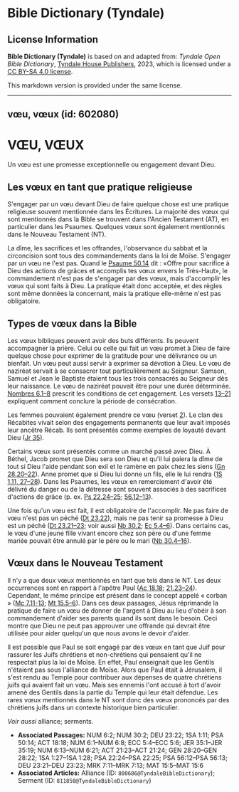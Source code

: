 # Bible Dictionary (Tyndale)

## License Information

**Bible Dictionary (Tyndale)** is based on and adapted from: _Tyndale Open Bible Dictionary_, [Tyndale House Publishers](https://tyndaleopenresources.com/), 2023, which is licensed under a [CC BY-SA 4.0 license](https://creativecommons.org/licenses/by-sa/4.0/legalcode.en).

This markdown version is provided under the same license.



--------------------------------

## vœu, vœux (id: 602080)

VŒU, VŒUX
=========

Un vœu est une promesse exceptionnelle ou engagement devant Dieu.

Les vœux en tant que pratique religieuse
----------------------------------------

S'engager par un vœu devant Dieu de faire quelque chose est une pratique religieuse souvent mentionnée dans les Écritures. La majorité des vœux qui sont mentionnés dans la Bible se trouvent dans l'Ancien Testament (AT), en particulier dans les Psaumes. Quelques vœux sont également mentionnés dans le Nouveau Testament (NT).

La dîme, les sacrifices et les offrandes, l'observance du sabbat et la circoncision sont tous des commandements dans la loi de Moïse. S'engager par un vœu ne l'est pas. Quand le [Psaume 50\.14](https://ref.ly/Ps50:14) dit : «Offre pour sacrifice à Dieu des actions de grâces et accomplis tes vœux envers le Très\-Haut», le commandement n'est pas de s'engager par des vœux, mais d'accomplir les vœux qui sont faits à Dieu. La pratique était donc acceptée, et des règles sont même données la concernant, mais la pratique elle\-même n'est pas obligatoire.

Types de vœux dans la Bible
---------------------------

Les vœux bibliques peuvent avoir des buts différents. Ils peuvent accompagner la prière. Celui ou celle qui fait un vœu promet à Dieu de faire quelque chose pour exprimer de la gratitude pour une délivrance ou un bienfait. Un vœu peut aussi servir à exprimer sa dévotion à Dieu. Le vœu de naziréat servait à se consacrer tout particulièrement au Seigneur. Samson, Samuel et Jean le Baptiste étaient tous les trois consacrés au Seigneur dès leur naissance. Le vœu de naziréat pouvait être pour une durée déterminée. [Nombres 6\.1–8](https://ref.ly/Num6:1-Num6:8) prescrit les conditions de cet engagement. Les versets [13–21](https://ref.ly/Num6:13-Num6:21) expliquent comment conclure la période de consécration. 

Les femmes pouvaient également prendre ce vœu (verset [2](https://ref.ly/Num6:2)). Le clan des Récabites vivait selon des engagements permanents que leur avait imposés leur ancêtre Récab. Ils sont présentés comme exemples de loyauté devant Dieu ([Jr 35](https://ref.ly/Jer35:1-Jer35:19)).

Certains vœux sont présentés comme un marché passé avec Dieu. À Béthel, Jacob promet que Dieu sera son Dieu et qu'il lui paiera la dîme de tout si Dieu l'aide pendant son exil et le ramène en paix chez les siens ([Gn 28\.20](https://ref.ly/Gen28:20-Gen28:22)[–](https://ref.ly/Num6:13-Num6:21)[22](https://ref.ly/Gen28:20-Gen28:22)). Anne promet que si Dieu lui donne un fils, elle le lui rendra ([1S 1\.11, 27](https://ref.ly/1Sam1:11,1Sam1:27-1Sam1:28)[–](https://ref.ly/Num6:13-Num6:21)[28](https://ref.ly/1Sam1:11,1Sam1:27-1Sam1:28)). Dans les Psaumes, les vœux en remerciement d'avoir été délivré du danger ou de la détresse sont souvent associés à des sacrifices d'actions de grâce (p. ex. [Ps 22\.24](https://ref.ly/Ps22:24-Ps22:25)[–](https://ref.ly/Num6:13-Num6:21)[25](https://ref.ly/Ps22:24-Ps22:25); [56\.12](https://ref.ly/Ps56:12-Ps56:13)[–](https://ref.ly/Num6:13-Num6:21)[13](https://ref.ly/Ps56:12-Ps56:13)).

Une fois qu'un vœu est fait, il est obligatoire de l'accomplir. Ne pas faire de vœu n'est pas un péché ([Dt 23\.22](https://ref.ly/Deut23:22)), mais ne pas tenir sa promesse à Dieu est un péché ([Dt 23\.21](https://ref.ly/Deut23:21-Deut23:23)[–](https://ref.ly/Num6:13-Num6:21)[23](https://ref.ly/Deut23:21-Deut23:23); voir aussi [Nb 30\.2](https://ref.ly/Num30:2); [Ec 5\.4](https://ref.ly/Eccl5:4-Eccl5:6)[–](https://ref.ly/Num6:13-Num6:21)[6](https://ref.ly/Eccl5:4-Eccl5:6)). Dans certains cas, le vœu d'une jeune fille vivant encore chez son père ou d'une femme mariée pouvait être annulé par le père ou le mari ([Nb 30\.4–16](https://ref.ly/Num30:1-Num30:16)). 

Vœux dans le Nouveau Testament
------------------------------

Il n'y a que deux vœux mentionnés en tant que tels dans le NT. Les deux occurrences sont en rapport à l'apôtre Paul ([Ac 18\.18](https://ref.ly/Acts18:18); [21\.23](https://ref.ly/Acts21:23-Acts21:24)[–](https://ref.ly/Num6:13-Num6:21)[24](https://ref.ly/Acts21:23-Acts21:24)). Cependant, le même principe est présent dans le concept appelé « corban » ([Mc 7\.11](https://ref.ly/Mark7:11-Mark7:13)[\-](https://ref.ly/Num6:13-Num6:21)[13](https://ref.ly/Mark7:11-Mark7:13); [Mt 15\.5](https://ref.ly/Matt15:5-Matt15:6)[–](https://ref.ly/Num6:13-Num6:21)[6](https://ref.ly/Matt15:5-Matt15:6)). Dans ces deux passages, Jésus réprimande la pratique de faire un vœu de donner de l'argent à Dieu au lieu d'obéir à son commandement d'aider ses parents quand ils sont dans le besoin. Ceci montre que Dieu ne peut pas approuver une offrande qui devrait être utilisée pour aider quelqu'un que nous avons le devoir d'aider.

Il est possible que Paul se soit engagé par des vœux en tant que Juif pour rassurer les Juifs chrétiens et non\-chrétiens qui pensaient qu'il ne respectait plus la loi de Moïse. En effet, Paul enseignait que les Gentils n'étaient pas sous l'alliance de Moïse. Alors que Paul était à Jérusalem, il s'est rendu au Temple pour contribuer aux dépenses de quatre chrétiens juifs qui avaient fait un vœu. Mais ses ennemis l'ont accusé à tort d'avoir amené des Gentils dans la partie du Temple qui leur était défendue. Les rares vœux mentionnés dans le NT sont donc des vœux prononcés par des chrétiens juifs dans un contexte historique bien particulier.

*Voir aussi* alliance; serments.

* **Associated Passages:** NUM 6:2; NUM 30:2; DEU 23:22; 1SA 1:11; PSA 50:14; ACT 18:18; NUM 6:1–NUM 6:8; ECC 5:4–ECC 5:6; JER 35:1–JER 35:19; NUM 6:13–NUM 6:21; ACT 21:23–ACT 21:24; GEN 28:20–GEN 28:22; 1SA 1:27–1SA 1:28; PSA 22:24–PSA 22:25; PSA 56:12–PSA 56:13; DEU 23:21–DEU 23:23; MRK 7:11–MRK 7:13; MAT 15:5–MAT 15:6
* **Associated Articles:** Alliance (ID: `800686@TyndaleBibleDictionary`); Serment (ID: `811858@TyndaleBibleDictionary`)

